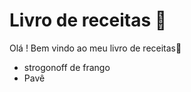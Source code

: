 # Livro de receitas :cookie:

Olá ! Bem vindo ao meu livro de receitas:wave:



- strogonoff de frango
- Pavê